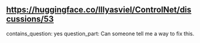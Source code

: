 ## https://huggingface.co/lllyasviel/ControlNet/discussions/53

contains_question: yes
question_part: Can someone tell me a way to fix this.